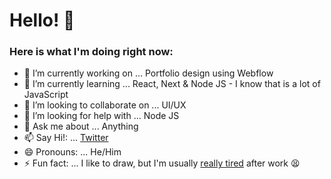 # Hello! 👋
### Here is what I'm doing right now:


- 🔭 I’m currently working on ... Portfolio design using Webflow
- 🌱 I’m currently learning ... React, Next & Node JS - I know that is a lot of JavaScript
- 👯 I’m looking to collaborate on ... UI/UX
- 🤔 I’m looking for help with ... Node JS
- 💬 Ask me about ... Anything
- 📫 Say Hi!: ... [Twitter](https://twitter.com/Sudeepto10)
- 😄 Pronouns: ... He/Him
- ⚡ Fun fact: ... I like to draw, but I'm usually [really tired](https://www.instagram.com/reallytiredstudios/) after work 😫 
